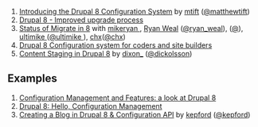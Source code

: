 1. [Introducing the Drupal 8 Configuration System](https://austin2014.drupal.org/session/introducing-drupal-8-configuration-system) by [mtift](https://drupal.org/user/751908) ([@matthewtift](http://twitter.com/matthewtift))
1. [Drupal 8 - Improved upgrade process](https://www.acquia.com/blog/d8migrate)
1. [Status of Migrate in 8](https://austin2014.drupal.org/session/status-migrate-8) with [mikeryan ](https://www.drupal.org/u/mikeryan), [Ryan Weal](https://www.drupal.org/user/412402) ([@ryan_weal](https://twitter.com/ryan_weal)), ([@](https://twitter.com/)), [ultimike ](https://www.drupal.org/user/51132)([@ultimike ](https://twitter.com/ultimike)), [chx](https://www.drupal.org/user/9446)([@chx](https://twitter.com/chx))
1. [Drupal 8 Configuration system for coders and site builders](http://drupalcampcork.org/sites/drupal_camp_cork/files/slides/Drupal_8_CMI.pdf)
1. [Content Staging in Drupal 8](https://austin2014.drupal.org/session/content-staging-drupal-8) by [dixon_](https://www.drupal.org/user/239911) ([@dickolsson](https://twitter.com/dickolsson))

## Examples

1. [Configuration Management and Features: a look at Drupal 8](http://nuvole.org/blog/2013/sep/03/configuration-management-and-features-look-drupal-8)
1. [Drupal 8: Hello, Configuration Management](http://drupal8cmi.org/drupal-8-hello-configuration-management)
1. [Creating a Blog in Drupal 8 &amp; Configuration API](https://austin2014.drupal.org/session/creating-blog-drupal-8-configuration-api) by [kepford](https://www.drupal.org/user/212517) ([@kepford](http://twitter.com/kepford))
